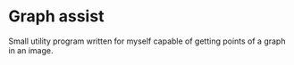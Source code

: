 # Graph assist
Small utility program written for myself capable of getting points of a graph in an image.